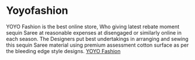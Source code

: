# Yoyofashion
YOYO Fashion is the best online store, Who giving latest rebate moment sequin Saree at reasonable expenses at disengaged or similarly online in each season. The Designers put best undertakings in arranging and sewing this sequin Saree material using premium assessment cotton surface as per the bleeding edge style designs.
<a href="https://yoyo.fashion/products/tara-sutaria-bollywood-style-grey-sequin-saree">YOYO Fashion</a>

